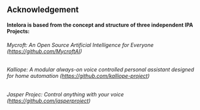 ## Acknowledgement

#### Intelora is based from the concept and structure of three independent IPA Projects:
###### Mycroft: An Open Source Artificial Intelligence for Everyone (https://github.com/MycroftAI)
###### Kalliope: A modular always-on voice controlled personal assistant designed for home automation (https://github.com/kalliope-project)
###### Jasper Projec: Control anything with your voice (https://github.com/jasperproject)